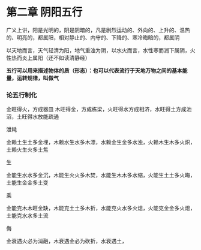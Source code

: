 # 第二章 阴阳五行

广义上讲，阳是光明的，阴是阴暗的，凡是剧烈运动的、外向的、上升的、温热的、明亮的，都属阳，相对静止的、内守的、下降的、寒冷晦暗的，都属阴

以天地而言，天气轻清为阳，地气重浊为阴，以水火而言，水性寒而润下属阴，火性热而炎上属阳（还不如读清静经）

**五行可以用来描述物体的质（形态）：也可以代表流行于天地万物之间的基本能量，运转规律，叫做气**

### 论五行制化

金旺得火，方成器皿 木旺得金，方成栋梁，火旺得水方成相济，水旺得土方成池沼，土旺得水放能疏通

泄耗

金赖土生土多金埋，木赖水生水多木漂，水赖金生金多水浊，火赖木生木多火炽，土赖火生火多土焦

生

金能生水水多金沉，木能生火火多木焚，水能生木木多水缩，火能生土土多火晦，土能生金金多土变

乘

金能克木木旺金缺，木能克土土多木折，水能克火水多火熄，火能克金金多火熄，土能克水水多土流

侮

金衰遇火必为消融，木衰遇金必为砍折，水衰遇土，
